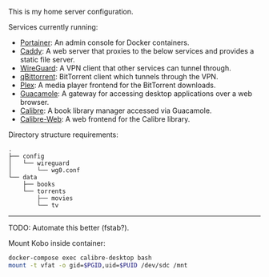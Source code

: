 This is my home server configuration.

Services currently running:

- [Portainer](https://portainer.io): An admin console for Docker containers.
- [Caddy](https://caddyserver.com): A web server that proxies to the below services and provides a static file server.
- [WireGuard](https://wireguard.com): A VPN client that other services can tunnel through.
- [qBittorrent](https://qbittorrent.org): BitTorrent client which tunnels through the VPN.
- [Plex](https://plex.tv): A media player frontend for the BitTorrent downloads.
- [Guacamole](https://guacamole.apache.org): A gateway for accessing desktop applications over a web browser.
- [Calibre](https://calibre-ebook.com): A book library manager accessed via Guacamole.
- [Calibre-Web](https://github.com/janeczku/calibre-web): A web frontend for the Calibre library.

Directory structure requirements:

```
.
├── config
│   └── wireguard
│       └── wg0.conf
└── data
    ├── books
    └── torrents
        ├── movies
        └── tv
```

---

TODO: Automate this better (fstab?).

Mount Kobo inside container:

```sh
docker-compose exec calibre-desktop bash
mount -t vfat -o gid=$PGID,uid=$PUID /dev/sdc /mnt
```
